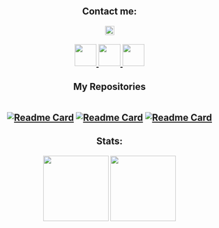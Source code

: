 <div height='45' align="center">
<h2>Contact me: <br>
 <p align="center">
<img height=21 src="https://komarev.com/ghpvc/?username=praiman99">
</p>
<a href="https://github.com/praiman99"> <img src="https://cdn.jsdelivr.net/npm/simple-icons@3.0.1/icons/github.svg" height='50'> </a>
<a href="https://t.me/PR_Aiman"> <img src="https://cdn.jsdelivr.net/npm/simple-icons@3.0.1/icons/telegram.svg" height='50'> </a>
<a href="https://www.instagram.com/pr_aiman/"> <img src="https://cdn.jsdelivr.net/npm/simple-icons@3.0.1/icons/instagram.svg" height='50'> </a>
 </h2>
</div>

<div height='45' align="center">
<h2>My Repositories <br>
  </br>
  
[![Readme Card](https://github-readme-stats.vercel.app/api/pin/?username=praiman99&repo=AutoScriptVPN)](https://github.com/praiman99/AutoScriptVPN)
[![Readme Card](https://github-readme-stats.vercel.app/api/pin/?username=praiman99&repo=AutoScriptVPN-WG)](https://github.com/praiman99/AutoScriptVPN-WG)
[![Readme Card](https://github-readme-stats.vercel.app/api/pin/?username=praiman99&repo=AutoScriptVPN-V2ray)](https://github.com/praiman99/AutoScriptVPN-V2ray)
  </h2>
  </div>
<h2 align="center">
Stats:<br>
<p align="center">  
<img height=150 src="https://github-readme-stats.vercel.app/api/top-langs/?username=praiman99&layout=compact&theme=dark">
<img height=150 src="https://github-readme-stats.vercel.app/api?username=praiman99&count_private=true&show_icons=true&theme=dark">
</h2>
</p>
